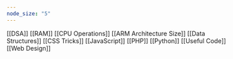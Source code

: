 ```yaml
---
node_size: "5"
---
```

[[DSA]]
[[RAM]]
[[CPU Operations]]
[[ARM Architecture Size]]
[[Data Structures]]
[[CSS Tricks]]
[[JavaScript]]
[[PHP]]
[[Python]]
[[Useful Code]]
[[Web Design]]
